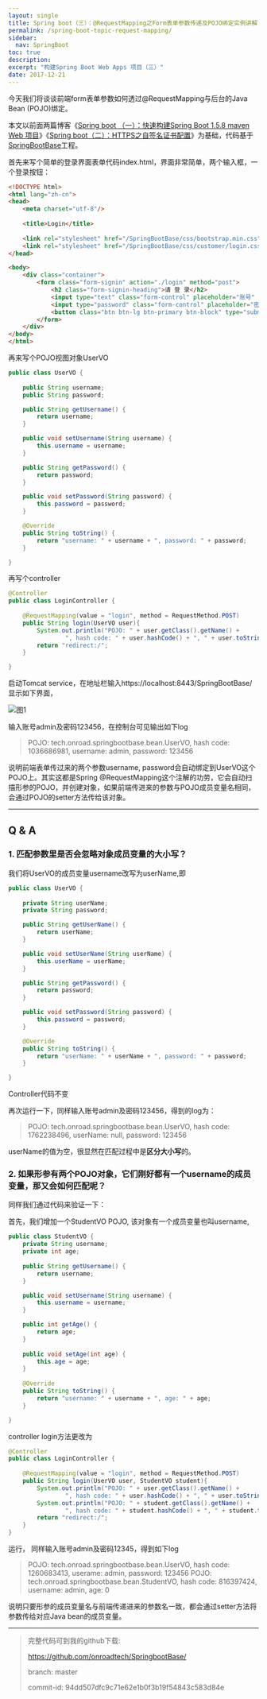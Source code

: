 ```yaml
---
layout: single
title: Spring boot（三）：@RequestMapping之Form表单参数传递及POJO绑定实例讲解
permalink: /spring-boot-topic-request-mapping/
sidebar:
  nav: SpringBoot
toc: true
description:
excerpt: "构建Spring Boot Web Apps 项目（三）"
date: 2017-12-21
---
```


今天我们将谈谈前端form表单参数如何透过@RequestMapping与后台的Java Bean (POJO)绑定。

本文以前面两篇博客《[Spring boot （一）：快速构建Spring Boot 1.5.8 maven Web 项目](http://www.onroad.tech/spring-boot-topic-rapid-build-spring-boot/)》《[Spring boot（二）：HTTPS之自签名证书配置](http://www.onroad.tech/spring-boot-topic-config-https-spring-boot/)》为基础，代码基于[SpringBootBase](https://github.com/onroadtech/SpringbootBase)工程。

首先来写个简单的登录界面表单代码index.html，界面非常简单，两个输入框，一个登录按钮：

```html
<!DOCTYPE html>
<html lang="zh-cn">
<head>
	<meta charset="utf-8"/>
	
	<title>Login</title>
	
	<link rel="stylesheet" href="/SpringBootBase/css/bootstrap.min.css"/>
	<link rel="stylesheet" href="/SpringBootBase/css/customer/login.css"/>
</head>

<body>
	<div class="container">
		<form class="form-signin" action="./login" method="post">
			<h2 class="form-signin-heading">请 登 录</h2>
			<input type="text" class="form-control" placeholder="账号" name="username"/>
			<input type="password" class="form-control" placeholder="密码" name="password"/> 
			<button class="btn btn-lg btn-primary btn-block" type="submit">登录</button>
		</form>
	</div>
</body>
</html>
```

再来写个POJO视图对象UserVO
```java
public class UserVO {
	
	public String username;
	public String password;

	public String getUsername() {
		return username;
	}

	public void setUsername(String username) {
		this.username = username;
	}

	public String getPassword() {
		return password;
	}

	public void setPassword(String password) {
		this.password = password;
	}

	@Override
	public String toString() {
		return "username: " + username + ", password: " + password;
	}

}
```
再写个controller
```java
@Controller
public class LoginController {
	
	@RequestMapping(value = "login", method = RequestMethod.POST)
	public String login(UserVO user){
		System.out.println("POJO: " + user.getClass().getName() + 
				", hash code: " + user.hashCode() + ", " + user.toString());
		return "redirect:/";
	}

}
```
启动Tomcat service，在地址栏输入https://localhost:8443/SpringBootBase/ 显示如下界面，

![图1](http://www.onroad.tech/images/20171222/01.png)

输入账号admin及密码123456，在控制台可见输出如下log

> POJO: tech.onroad.springbootbase.bean.UserVO, hash code: 1036686981, username: admin, password: 123456

说明前端表单传过来的两个参数username, password会自动绑定到UserVO这个POJO上。其实这都是Spring @RequestMapping这个注解的功劳，它会自动扫描形参的POJO，并创建对象，如果前端传进来的参数与POJO成员变量名相同，会通过POJO的setter方法传给该对象。

---

## Q & A

### 1. 匹配参数里是否会忽略对象成员变量的大小写？

我们将UserVO的成员变量username改写为userName,即

```java
public class UserVO {
	
	private String userName;
	private String password;

	public String getUserName() {
		return userName;
	}

	public void setUserName(String userName) {
		this.userName = userName;
	}

	public String getPassword() {
		return password;
	}

	public void setPassword(String password) {
		this.password = password;
	}

	@Override
	public String toString() {
		return "userName: " + userName + ", password: " + password;
	}

}
```
Controller代码不变

再次运行一下，同样输入账号admin及密码123456，得到的log为：

> POJO: tech.onroad.springbootbase.bean.UserVO, hash code: 1762238496, userName: null, password: 123456

userName的值为空，很显然在匹配过程中是**区分大小写**的。

### 2. 如果形参有两个POJO对象，它们刚好都有一个username的成员变量，那又会如何匹配呢？ 

同样我们通过代码来验证一下：

首先，我们增加一个StudentVO POJO, 该对象有一个成员变量也叫username,

```java
public class StudentVO {
	private String username;
	private int age;
	
	public String getUsername() {
		return username;
	}

	public void setUsername(String username) {
		this.username = username;
	}

	public int getAge() {
		return age;
	}
	
	public void setAge(int age) {
		this.age = age;
	}
	
	@Override
	public String toString() {
		return "username: " + username + ", age: " + age;
	}

}
```
controller login方法更改为
```java
@Controller
public class LoginController {
	
	@RequestMapping(value = "login", method = RequestMethod.POST)
	public String login(UserVO user, StudentVO student){
		System.out.println("POJO: " + user.getClass().getName() + 
				", hash code: " + user.hashCode() + ", " + user.toString());
		System.out.println("POJO: " + student.getClass().getName() + 
				", hash code: " + student.hashCode() + ", " + student.toString());
		return "redirect:/";
	}
}
```
运行， 同样输入账号admin及密码12345，得到如下log
> POJO: tech.onroad.springbootbase.bean.UserVO, hash code: 1260683413, userame: admin, password: 123456
> POJO: tech.onroad.springbootbase.bean.StudentVO, hash code: 816397424, username: admin, age: 0

说明只要形参的成员变量名与前端传递进来的参数名一致，都会通过setter方法将参数传给对应Java bean的成员变量。



----

> 完整代码可到我的github下载:
>
> https://github.com/onroadtech/SpringbootBase/
>
> branch: master
>
> commit-id: 94dd507dfc9c71e62e1b0f3b19f54843c583d84e

